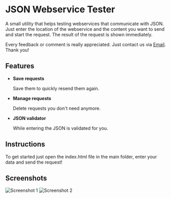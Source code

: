 # JSON Webservice Tester

A small utility that helps testing webservices that communicate with JSON. Just enter the location of the webservice and the content you want to send and start the request. 
The result of the request is shown immediately. 

Every feedback or comment is really appreciated. Just contact us via [Email](mailto:info@fidelisfactory.ch). Thank you!

## Features

* __Save requests__

	Save them to quickly resend them again. 
	
* __Manage requests__

	Delete requests you don't need anymore.
	
* __JSON validator__

	While entering the JSON is validated for you. 
	
## Instructions

To get started just open the index.html file in the main folder, enter your data and send the request!

## Screenshots

![Screenshot 1](http://fidelisfactory.github.com/json-webservice-tester/screenshot1.png "Screenshot 1")
![Screenshot 2](http://fidelisfactory.github.com/json-webservice-tester/screenshot2.png "Screenshot 2")
